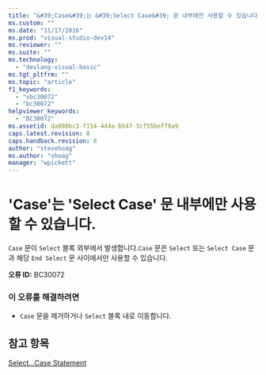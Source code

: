 ```yaml
---
title: "&#39;Case&#39;는 &#39;Select Case&#39; 문 내부에만 사용할 수 있습니다. | Microsoft Docs"
ms.custom: ""
ms.date: "11/17/2016"
ms.prod: "visual-studio-dev14"
ms.reviewer: ""
ms.suite: ""
ms.technology: 
  - "devlang-visual-basic"
ms.tgt_pltfrm: ""
ms.topic: "article"
f1_keywords: 
  - "vbc30072"
  - "bc30072"
helpviewer_keywords: 
  - "BC30072"
ms.assetid: da808bc3-f154-444a-b547-3cf55beff8a9
caps.latest.revision: 8
caps.handback.revision: 8
author: "stevehoag"
ms.author: "shoag"
manager: "wpickett"
---
```

# &#39;Case&#39;는 &#39;Select Case&#39; 문 내부에만 사용할 수 있습니다.
`Case` 문이 `Select` 블록 외부에서 발생합니다.`Case` 문은 `Select` 또는 `Select Case` 문과 해당 `End Select` 문 사이에서만 사용할 수 있습니다.  
  
 **오류 ID:** BC30072  
  
### 이 오류를 해결하려면  
  
-   `Case` 문을 제거하거나 `Select` 블록 내로 이동합니다.  
  
## 참고 항목  
 [Select...Case Statement](../Topic/Select...Case%20Statement%20\(Visual%20Basic\).md)